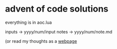 # advent of code solutions

everything is in aoc.lua

inputs -> yyyy/num/input
notes -> yyyy/num/note.md

(or read my thoughts as a [webpage](https://rgibbons-dev.github.io/aoc)
